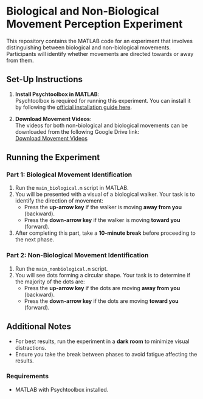# Biological and Non-Biological Movement Perception Experiment

This repository contains the MATLAB code for an experiment that involves distinguishing between biological and non-biological movements. Participants will identify whether movements are directed towards or away from them.

## Set-Up Instructions

1. **Install Psychtoolbox in MATLAB**:  
   Psychtoolbox is required for running this experiment. You can install it by following the [official installation guide here](http://psychtoolbox.org/download).
   
2. **Download Movement Videos**:  
   The videos for both non-biological and biological movements can be downloaded from the following Google Drive link:  
   [Download Movement Videos](https://drive.google.com/drive/folders/1EN1D8gGAtNeg5u9Luz-Piw5ZrrWeEHa7)

## Running the Experiment

### Part 1: Biological Movement Identification

1. Run the `main_biological.m` script in MATLAB.  
2. You will be presented with a visual of a biological walker. Your task is to identify the direction of movement:
   - Press the **up-arrow key** if the walker is moving **away from you** (backward).
   - Press the **down-arrow key** if the walker is moving **toward you** (forward).
3. After completing this part, take a **10-minute break** before proceeding to the next phase.

### Part 2: Non-Biological Movement Identification

1. Run the `main_nonbiological.m` script.  
2. You will see dots forming a circular shape. Your task is to determine if the majority of the dots are:
   - Press the **up-arrow key** if the dots are moving **away from you** (backward).
   - Press the **down-arrow key** if the dots are moving **toward you** (forward).

## Additional Notes

- For best results, run the experiment in a **dark room** to minimize visual distractions.
- Ensure you take the break between phases to avoid fatigue affecting the results.

### Requirements
- MATLAB with Psychtoolbox installed.
